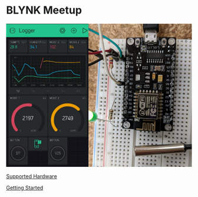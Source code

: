 # BLYNK Meetup
![IoT4Makers](images/BlynkMeetup2.png?raw=true "Meetup")

[Supported Hardware](https://github.com/blynkkk/blynkkk.github.io/blob/master/SupportedHardware.md "Supported Hardware")

[Getting Started](https://www.blynk.cc/getting-started/ "Getting Started")


